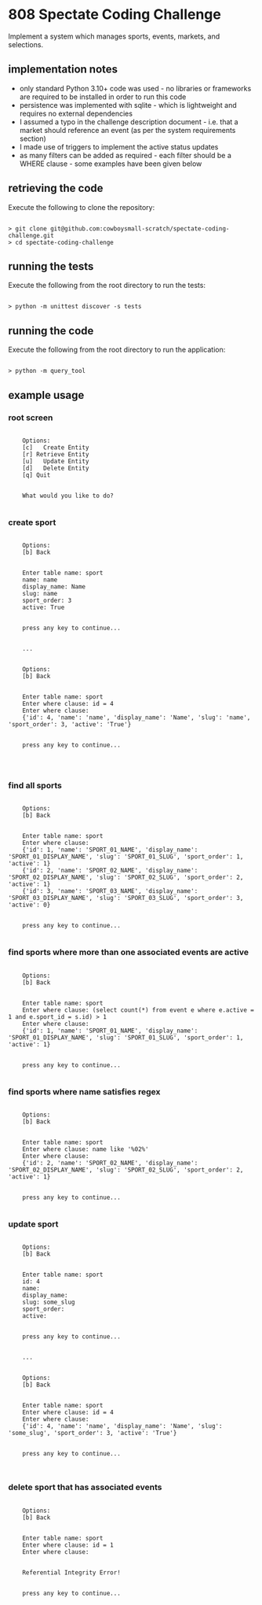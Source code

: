 # 808 Spectate Coding Challenge

Implement a system which manages sports, events, markets, and selections.


## implementation notes

- only standard Python 3.10+ code was used - no libraries or frameworks are required to be installed in order to run this code
- persistence was implemented with sqlite - which is lightweight and requires no external dependencies
- I assumed a typo in the challenge description document - i.e. that a market should reference an event (as per the system requirements section)
- I made use of triggers to implement the active status updates
- as many filters can be added as required - each filter should be a WHERE clause - some examples have been given below 


## retrieving the code

Execute the following to clone the repository:

```

> git clone git@github.com:cowboysmall-scratch/spectate-coding-challenge.git 
> cd spectate-coding-challenge 

```


## running the tests

Execute the following from the root directory to run the tests:

```

> python -m unittest discover -s tests

```




## running the code

Execute the following from the root directory to run the application:

```

> python -m query_tool 

```




## example usage


### root screen

```

    Options:
    [c]   Create Entity
    [r] Retrieve Entity
    [u]   Update Entity
    [d]   Delete Entity
    [q] Quit


    What would you like to do? 


```




### create sport

```

    Options:
    [b] Back


    Enter table name: sport
    name: name
    display_name: Name
    slug: name
    sport_order: 3
    active: True


    press any key to continue...


    ...


    Options:
    [b] Back


    Enter table name: sport
    Enter where clause: id = 4
    Enter where clause: 
    {'id': 4, 'name': 'name', 'display_name': 'Name', 'slug': 'name', 'sport_order': 3, 'active': 'True'}


    press any key to continue...




```



### find all sports


```

    Options:
    [b] Back


    Enter table name: sport
    Enter where clause: 
    {'id': 1, 'name': 'SPORT_01_NAME', 'display_name': 'SPORT_01_DISPLAY_NAME', 'slug': 'SPORT_01_SLUG', 'sport_order': 1, 'active': 1}
    {'id': 2, 'name': 'SPORT_02_NAME', 'display_name': 'SPORT_02_DISPLAY_NAME', 'slug': 'SPORT_02_SLUG', 'sport_order': 2, 'active': 1}
    {'id': 3, 'name': 'SPORT_03_NAME', 'display_name': 'SPORT_03_DISPLAY_NAME', 'slug': 'SPORT_03_SLUG', 'sport_order': 3, 'active': 0}


    press any key to continue...


```


### find sports where more than one associated events are active 

```

    Options:
    [b] Back


    Enter table name: sport
    Enter where clause: (select count(*) from event e where e.active = 1 and e.sport_id = s.id) > 1
    Enter where clause: 
    {'id': 1, 'name': 'SPORT_01_NAME', 'display_name': 'SPORT_01_DISPLAY_NAME', 'slug': 'SPORT_01_SLUG', 'sport_order': 1, 'active': 1}


    press any key to continue...


```

### find sports where name satisfies regex

```

    Options:
    [b] Back


    Enter table name: sport
    Enter where clause: name like '%02%'        
    Enter where clause: 
    {'id': 2, 'name': 'SPORT_02_NAME', 'display_name': 'SPORT_02_DISPLAY_NAME', 'slug': 'SPORT_02_SLUG', 'sport_order': 2, 'active': 1}


    press any key to continue...


```


### update sport


```

    Options:
    [b] Back


    Enter table name: sport
    id: 4
    name: 
    display_name: 
    slug: some_slug
    sport_order: 
    active: 


    press any key to continue...


    ...


    Options:
    [b] Back


    Enter table name: sport
    Enter where clause: id = 4
    Enter where clause: 
    {'id': 4, 'name': 'name', 'display_name': 'Name', 'slug': 'some_slug', 'sport_order': 3, 'active': 'True'}


    press any key to continue...



```




### delete sport that has associated events

```

    Options:
    [b] Back


    Enter table name: sport
    Enter where clause: id = 1
    Enter where clause: 


    Referential Integrity Error!


    press any key to continue...



```



